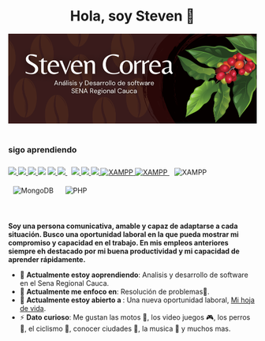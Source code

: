 
<!--
**StevenCorreaNavarro/StevenCorreaNavarro** is a ✨ _special_ ✨ repository because its `README.md` (this file) appears on your GitHub profile.

Here are some ideas to get you started:

- 🔭 I’m currently working on ...
- 🌱 I’m currently learning ...
- 👯 I’m looking to collaborate on ...
- 🤔 I’m looking for help with ...
- 💬 Ask me about ...
- 📫 How to reach me: ...
- 😄 Pronouns: ...
- ⚡ Fun fact: ...
-->

<div align= "center "><h1>Hola, soy Steven 👋 </h1> </div>
<img src="https://github.com/StevenCorreaNavarro/StevenCorreaNavarro/blob/main/Banner.png">
<div align=center>
    <a href="https://www.facebook.com/steven.navarrobrt"><img src="https://img.shields.io/badge/facebook-0077b5?style=flat&logo=facebook" alt="" /></a>
   <a href="https://www.instagram.com/stevencorrea9556/"><img src="https://img.shields.io/badge/instagram-%23FF0069?logo=instagram" alt="" /></a>
</div>
    <div>
        <h3>sigo aprendiendo </h3>
        <p align="left">
    <a href="https://www.w3.org/html/" target="_blank"> <img src="https://img.icons8.com/color/48/000000/html-5.png"/> </a>
    <a href="https://www.w3schools.com/css/" target="_blank"> <img src="https://img.icons8.com/color/48/000000/css3.png"/> </a>
    <a href="https://getbootstrap.com" target="_blank"> <img src="https://img.icons8.com/color/48/000000/bootstrap.png"/> </a>
    <a href="https://developer.mozilla.org/en-US/docs/Web/JavaScript" target="_blank"> <img src="https://img.icons8.com/color/48/000000/javascript.png"/></a>
    <a href="https://www.python.org" target="_blank"> <img src="https://img.icons8.com/color/48/000000/python.png"/> </a>
    <a style="padding-right:8px;" href="https://nodejs.org" target="_blank"> <img src="https://img.icons8.com/color/48/000000/nodejs.png"/> </a>
    <a href="#"> <img src="https://img.icons8.com/color/48/000000/django.png"/> </a>
    <a href="#"> <img src="https://img.icons8.com/color/48/000000/mysql.png"/> </a>
    <a href="#"> <img src="https://img.icons8.com/color/48/000000/figma.png"/> </a>
    <a href="#"> <img src="https://img.icons8.com/?size=100&id=71257&format=png&color=000000" alt="XAMPP" height="55"/> </a>
    <a href="#"> <img src="https://img.icons8.com/?size=100&id=lRjcvhvtR81o&format=png&color=000000" alt="XAMPP" height="55"/> </a>
    <img style="margin: 10px" src="https://profilinator.rishav.dev/skills-assets/xampp.png" alt="XAMPP" height="55" /> 
    <img style="margin: 10px" src="https://profilinator.rishav.dev/skills-assets/mongodb-original-wordmark.svg" alt="MongoDB" height="55" /> 
    <img style="margin: 10px" src="https://profilinator.rishav.dev/skills-assets/php-original.svg" alt="PHP" height="55" /> 
    
    

</p>
    </div>
   <div align=left>
        <br>
        <p>
            <strong>
                Soy una persona comunicativa, amable y capaz de adaptarse a cada situación. Busco una oportunidad laboral en la que pueda mostrar mi compromiso y capacidad en el trabajo.
                En mis empleos anteriores siempre eh destacado por mi buena productividad y mi capacidad de aprender rápidamente.
            </strong>
        </p>
        <ul>
            <li>🌱 <b>Actualmente estoy aoprendiendo</b>: Analisis y desarrollo de software en el Sena Regional Cauca.</li>
            <li>🎯 <b>Actualmente me enfoco en</b>: Resolución de problemas🤩.</li>
            <li>🤔 <b>Actualmente estoy abierto a </b>: Una nueva oportunidad laboral, <a href="https://flowcv.com/resume/41qn0brsk4">Mi hoja de vida</a>.</li>
            <li>⚡ <b>Dato curioso</b>: Me gustan las motos 🛵, los video juegos 🎮, los perros 🐶, el ciclismo 🚴, conocer ciudades 🏯, la musica 🎹 y muchos mas.</li>
        </ul>
    </div>


